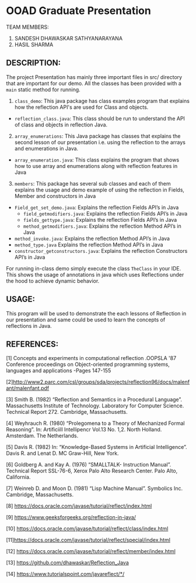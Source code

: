# OOAD Graduate Presentation
TEAM MEMBERS:

1.	SANDESH DHAWASKAR SATHYANARAYANA
2.	HASIL SHARMA


## DESCRIPTION:
The project Presentation has mainly three important files in src/ directory that are important for our demo. All the classes has been provided with a `main` static method for running.

1.	`class_demo`: This java package has class examples program that explains how the reflection API's are used for Class and objects.

  * `reflection_class.java`: This class should be run to understand the API of class and objects in reflection Java.

2.	 `array_enumerations`: This Java package has classes that explains the second lesson of our presentation i.e. using the reflection to the arrays and enumerations in Java.     
  * `array_enumeration.java`: This class explains the program that shows how to use array and enumerations along with reflection features in Java
3.	`members`: This package has several sub classes and each of them explains the usage and demo example of using the reflection in Fields, Member and constructors in Java
  * `Field_get_set_demo.java`: Explains the reflection Fields API’s in Java
	* `field_getmodifiers.java`: Explains the reflection Fields API’s in Java
	* `fields_gettype.java`: Explains the reflection Fields API’s in Java
 	* `method_getmodifiers.java`: Explains the reflection Method API’s in Java
  *	`method_invoke.java`: Explains the reflection Method API’s in Java
  *	`method_type.java` Explains the reflection Method API’s in Java
  *	`constructor_getconstructors.java`: Explains the reflection Constructors API’s in Java

For running in-class demo simply execute the class `TheClass` in your IDE. This shows the usage of annotations in java which uses Reflections under the hood to achieve dynamic behavior.
## USAGE:
This program will be used to demonstrate the each lessons of Reflection in our presentation and same could be used to learn the concepts of reflections in Java.


## REFERENCES:

[1] Concepts and experiments in computational reflection .OOPSLA '87 Conference proceedings on Object-oriented programming systems, languages and applications -Pages 147-155

[2]http://www2.parc.com/csl/groups/sda/projects/reflection96/docs/malenfant/malenfant.pdf

[3] Smith B. (1982) “Reflection and Semantics in a Procedural Language”. Massachusetts Institute of Technology. Laboratory for Computer Science. Technical Report 272. Cambridge, Massachusetts.

[4] Weyhrauch R. (1980) “Prolegomena to a Theory of Mechanized Formal Reasoning”. In: Artificiill Intellipencr Vol.13 No. 1,2. North Holland. Amsterdam. The Netherlands.

[5] Davis R. (1982) In: “Knowledge-Based Systems in Artificial Intelligence”. Davis R. and Lenat D. MC Graw-Hill, New York.

[6] Goldberg A. and Kay A. (1976) “SMALLTALK- Instruction Manual”. Technical Report SSL-76-6, Xerox Palo Alto Research Center. Palo Alto, California.

[7] Weinreb D. and Moon D. (1981) “Lisp Machine Manual”. Symbolics Inc. Cambridge, Massachusetts.

[8] https://docs.oracle.com/javase/tutorial/reflect/index.html

[9] https://www.geeksforgeeks.org/reflection-in-java/

[10] https://docs.oracle.com/javase/tutorial/reflect/class/index.html

[11]https://docs.oracle.com/javase/tutorial/reflect/special/index.html

[12] https://docs.oracle.com/javase/tutorial/reflect/member/index.html

[13] https://github.com/dhawaskar/Reflection_Java

[14] https://www.tutorialspoint.com/javareflect/*/
